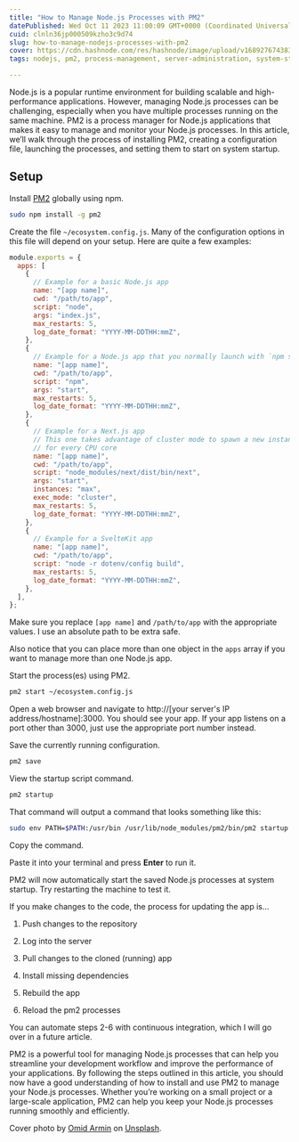 ```yaml
---
title: "How to Manage Node.js Processes with PM2"
datePublished: Wed Oct 11 2023 11:00:09 GMT+0000 (Coordinated Universal Time)
cuid: clnln36jp000509kzho3c9d74
slug: how-to-manage-nodejs-processes-with-pm2
cover: https://cdn.hashnode.com/res/hashnode/image/upload/v1689276743834/8daae0e9-090c-41c9-bf66-d9b55678c1b4.png
tags: nodejs, pm2, process-management, server-administration, system-startup

---
```


Node.js is a popular runtime environment for building scalable and high-performance applications. However, managing Node.js processes can be challenging, especially when you have multiple processes running on the same machine. PM2 is a process manager for Node.js applications that makes it easy to manage and monitor your Node.js processes. In this article, we’ll walk through the process of installing PM2, creating a configuration file, launching the processes, and setting them to start on system startup.

## **Setup**

Install [PM2](https://pm2.keymetrics.io/) globally using npm.

```bash
sudo npm install -g pm2
```

Create the file `~/ecosystem.config.js`. Many of the configuration options in this file will depend on your setup. Here are quite a few examples:

```javascript
module.exports = {
  apps: [
    {
      // Example for a basic Node.js app
      name: "[app name]",
      cwd: "/path/to/app",
      script: "node",
      args: "index.js",
      max_restarts: 5,
      log_date_format: "YYYY-MM-DDTHH:mmZ",
    },
    {
      // Example for a Node.js app that you normally launch with `npm start`
      name: "[app name]",
      cwd: "/path/to/app",
      script: "npm",
      args: "start",
      max_restarts: 5,
      log_date_format: "YYYY-MM-DDTHH:mmZ",
    },
    {
      // Example for a Next.js app
      // This one takes advantage of cluster mode to spawn a new instance
      // for every CPU core
      name: "[app name]",
      cwd: "/path/to/app",
      script: "node_modules/next/dist/bin/next",
      args: "start",
      instances: "max",
      exec_mode: "cluster",
      max_restarts: 5,
      log_date_format: "YYYY-MM-DDTHH:mmZ",
    },
    {
      // Example for a SvelteKit app
      name: "[app name]",
      cwd: "/path/to/app",
      script: "node -r dotenv/config build",
      max_restarts: 5,
      log_date_format: "YYYY-MM-DDTHH:mmZ",
    },
  ],
};
```

Make sure you replace `[app name]` and `/path/to/app` with the appropriate values. I use an absolute path to be extra safe.

Also notice that you can place more than one object in the `apps` array if you want to manage more than one Node.js app.

Start the process(es) using PM2.

```bash
pm2 start ~/ecosystem.config.js
```

Open a web browser and navigate to http://\[your server's IP address/hostname\]:3000. You should see your app. If your app listens on a port other than 3000, just use the appropriate port number instead.

Save the currently running configuration.

```bash
pm2 save
```

View the startup script command.

```bash
pm2 startup
```

That command will output a command that looks something like this:

```bash
sudo env PATH=$PATH:/usr/bin /usr/lib/node_modules/pm2/bin/pm2 startup systemd -u myuser --hp /home/myuser
```

Copy the command.

Paste it into your terminal and press **Enter** to run it.

PM2 will now automatically start the saved Node.js processes at system startup. Try restarting the machine to test it.

If you make changes to the code, the process for updating the app is...

1. Push changes to the repository
    
2. Log into the server
    
3. Pull changes to the cloned (running) app
    
4. Install missing dependencies
    
5. Rebuild the app
    
6. Reload the pm2 processes
    

You can automate steps 2-6 with continuous integration, which I will go over in a future article.

PM2 is a powerful tool for managing Node.js processes that can help you streamline your development workflow and improve the performance of your applications. By following the steps outlined in this article, you should now have a good understanding of how to install and use PM2 to manage your Node.js processes. Whether you’re working on a small project or a large-scale application, PM2 can help you keep your Node.js processes running smoothly and efficiently.

Cover photo by [Omid Armin](https://unsplash.com/@omidarmin?utm_source=unsplash&utm_medium=referral&utm_content=creditCopyText) on [Unsplash](https://unsplash.com/photos/a-grassy-field-with-a-bird-in-the-middle-of-it-lzZrtrLEOR0?utm_source=unsplash&utm_medium=referral&utm_content=creditCopyText).